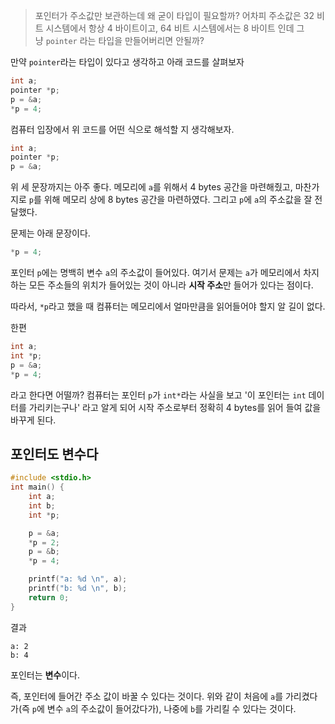 > 포인터가 주소값만 보관하는데 왜 굳이 타입이 필요할까? 어차피 주소값은 32 비트 시스템에서 항상 4 바이트이고, 64 비트 시스템에서는 8 바이트 인데 그냥 `pointer` 라는 타입을 만들어버리면 안될까?

만약 `pointer`라는 타입이 있다고 생각하고 아래 코드를 살펴보자
```cpp
int a;
pointer *p;
p = &a;
*p = 4;
```

컴퓨터 입장에서 위 코드를 어떤 식으로 해석할 지 생각해보자.
```cpp
int a;
pointer *p;
p = &a;
```
위 세 문장까지는 아주 좋다. 메모리에 `a`를 위해서 4 bytes 공간을 마련해줬고, 마찬가지로 `p`를 위해 메모리 상에 8 bytes 공간을 마련하였다. 그리고 `p`에 `a`의 주소값을 잘 전달했다.

문제는 아래 문장이다.
```cpp
*p = 4;
```

포인터 `p`에는 명백히 변수 `a`의 주소값이 들어있다. 여기서 문제는 `a`가 메모리에서 차지하는 모든 주소들의 위치가 들어있는 것이 아니라 **시작 주소**만 들어가 있다는 점이다.

따라서, `*p`라고 했을 때 컴퓨터는 메모리에서 얼마만큼을 읽어들어야 할지 알 길이 없다.

한편
```cpp
int a;
int *p;
p = &a;
*p = 4;
```
라고 한다면 어떨까? 컴퓨터는 포인터 `p`가 `int*`라는 사실을 보고 '이 포인터는 `int` 데이터를 가리키는구나' 라고 알게 되어 시작 주소로부터 정확히 4 bytes를 읽어 들여 값을 바꾸게 된다.

## 포인터도 변수다

```cpp
#include <stdio.h>
int main() {
	int a;
	int b;
	int *p;

	p = &a;
	*p = 2;
	p = &b;
	*p = 4;

	printf("a: %d \n", a);
	printf("b: %d \n", b);
	return 0;
}
```
결과
```
a: 2
b: 4
```

포인터는 **변수**이다.

즉, 포인터에 들어간 주소 값이 바꿀 수 있다는 것이다. 위와 같이 처음에 `a`를 가리켰다가(즉 `p`에 변수 `a`의 주소값이 들어갔다가), 나중에 `b`를 가리킬 수 있다는 것이다.
